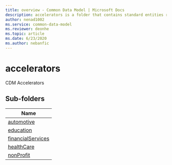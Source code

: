 ```yaml
---
title: overview - Common Data Model | Microsoft Docs
description: accelerators is a folder that contains standard entities related to the Common Data Model.
author: nenad1002
ms.service: common-data-model
ms.reviewer: deonhe
ms.topic: article
ms.date: 6/23/2020
ms.author: nebanfic
---
```


# accelerators

CDM Accelerators  

## Sub-folders

|Name|
|---|
|[automotive](automotive/overview.md)|
|[education](education/overview.md)|
|[financialServices](financialServices/overview.md)|
|[healthCare](healthCare/overview.md)|
|[nonProfit](nonProfit/overview.md)|



